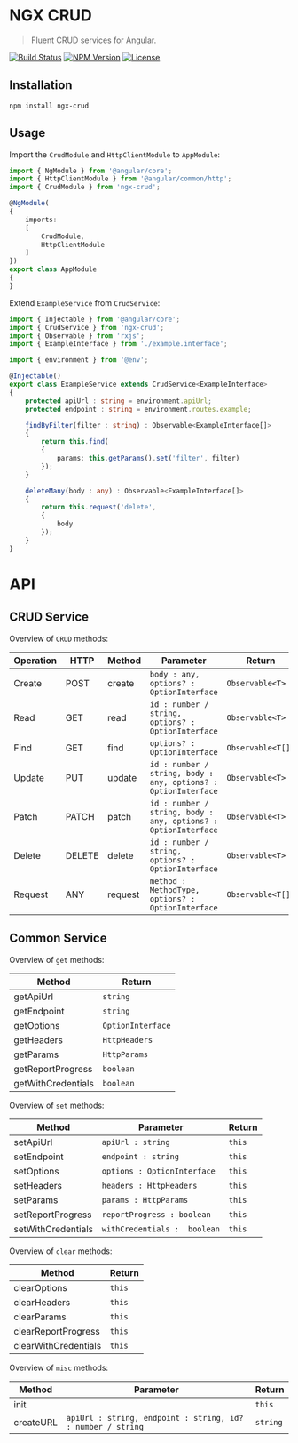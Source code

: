 NGX CRUD
========

> Fluent CRUD services for Angular.

[![Build Status](https://img.shields.io/travis/redaxmedia/ngx-crud.svg)](https://travis-ci.org/redaxmedia/ngx-crud)
[![NPM Version](https://img.shields.io/npm/v/ngx-crud.svg)](https://npmjs.com/package/ngx-crud)
[![License](https://img.shields.io/npm/l/ngx-crud.svg)](https://npmjs.com/package/ngx-crud)


Installation
------------

```
npm install ngx-crud
```


Usage
-----

Import the `CrudModule` and `HttpClientModule` to `AppModule`:

```typescript
import { NgModule } from '@angular/core';
import { HttpClientModule } from '@angular/common/http';
import { CrudModule } from 'ngx-crud';

@NgModule(
{
	imports:
	[
		CrudModule,
		HttpClientModule
	]
})
export class AppModule
{
}
```

Extend `ExampleService` from `CrudService`:

```typescript
import { Injectable } from '@angular/core';
import { CrudService } from 'ngx-crud';
import { Observable } from 'rxjs';
import { ExampleInterface } from './example.interface';

import { environment } from '@env';

@Injectable()
export class ExampleService extends CrudService<ExampleInterface>
{
	protected apiUrl : string = environment.apiUrl;
	protected endpoint : string = environment.routes.example;

	findByFilter(filter : string) : Observable<ExampleInterface[]>
	{
		return this.find(
		{
			params: this.getParams().set('filter', filter)
		});
	}

	deleteMany(body : any) : Observable<ExampleInterface[]>
	{
		return this.request('delete',
		{
			body
		});
	}
}
```


API
===


CRUD Service
------------

Overview of `CRUD` methods:

| Operation | HTTP   | Method  | Parameter                                                      | Return            |
|-----------|--------|---------|----------------------------------------------------------------|-------------------|
| Create    | POST   | create  | `body : any, options? : OptionInterface`                       | `Observable<T>`   |
| Read      | GET    | read    | `id : number / string, options? : OptionInterface`             | `Observable<T>`   |
| Find      | GET    | find    | `options? : OptionInterface`                                   | `Observable<T[]>` |
| Update    | PUT    | update  | `id : number / string, body : any, options? : OptionInterface` | `Observable<T>`   |
| Patch     | PATCH  | patch   | `id : number / string, body : any, options? : OptionInterface` | `Observable<T>`   |
| Delete    | DELETE | delete  | `id : number / string, options? : OptionInterface`             | `Observable<T>`   |
| Request   | ANY    | request | `method : MethodType, options? : OptionInterface`              | `Observable<T[]>` |


Common Service
--------------

Overview of `get` methods:

| Method             | Return            |
|--------------------|-------------------|
| getApiUrl          | `string`          |
| getEndpoint        | `string`          |
| getOptions         | `OptionInterface` |
| getHeaders         | `HttpHeaders`     |
| getParams          | `HttpParams`      |
| getReportProgress  | `boolean`         |
| getWithCredentials | `boolean`         |

Overview of `set` methods:

| Method             | Parameter                    | Return |
|--------------------|------------------------------|--------|
| setApiUrl          | `apiUrl : string`            | `this` |
| setEndpoint        | `endpoint : string`          | `this` |
| setOptions         | `options : OptionInterface`  | `this` |
| setHeaders         | `headers : HttpHeaders`      | `this` |
| setParams          | `params : HttpParams`        | `this` |
| setReportProgress  | `reportProgress : boolean`   | `this` |
| setWithCredentials | `withCredentials :  boolean` | `this` |

Overview of `clear` methods:

| Method               | Return |
|----------------------|--------|
| clearOptions         | `this` |
| clearHeaders         | `this` |
| clearParams          | `this` |
| clearReportProgress  | `this` |
| clearWithCredentials | `this` |

Overview of `misc` methods:

| Method    | Parameter                                                   | Return   |
|-----------|-------------------------------------------------------------|----------|
| init      |                                                             | `this`   |
| createURL | `apiUrl : string, endpoint : string, id? : number / string` | `string` |
